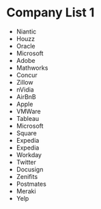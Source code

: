Company List 1
===============
* Niantic
* Houzz
* Oracle
* Microsoft
* Adobe
* Mathworks
* Concur
* Zillow
* nVidia
* AirBnB
* Apple
* VMWare
* Tableau
* Microsoft
* Square
* Expedia
* Expedia
* Workday
* Twitter
* Docusign
* Zenifits
* Postmates
* Meraki
* Yelp
